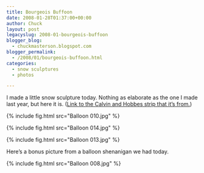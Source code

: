 ```yaml
---
title: Bourgeois Buffoon
date: 2008-01-28T01:37:00+00:00
author: Chuck
layout: post
legacyslug: 2008-01-bourgeois-buffoon
blogger_blog:
  - chuckmasterson.blogspot.com
blogger_permalink:
  - /2008/01/bourgeois-buffoon.html
categories:
  - snow sculptures
  - photos

---
```


I made a little snow sculpture today. Nothing as elaborate as the one I made
last year, but here it is. ([Link to the Calvin and Hobbes strip that it’s
from.](http://www.chase3000.com/userpages/calvinhobbes/Buffoon.gif))

{% include fig.html src="Balloon 010.jpg" %}

{% include fig.html src="Balloon 014.jpg" %}  

{% include fig.html src="Balloon 013.jpg" %} 

Here’s a bonus picture from a balloon shenanigan we had today.

{% include fig.html src="Balloon 008.jpg" %}



